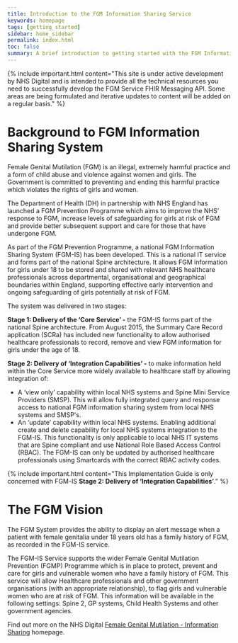 ```yaml
---
title: Introduction to the FGM Information Sharing Service
keywords: homepage
tags: [getting_started]
sidebar: home_sidebar
permalink: index.html
toc: false
summary: A brief introduction to getting started with the FGM Information Sharing Service FHIR&reg; Messaging API.
---
```


{% include important.html content="This site is under active development by NHS Digital and is intended to provide all the technical resources you need to successfully develop the FGM Service FHIR Messaging API. Some areas are being formulated and iterative updates to content will be added on a regular basis." %}


# Background to FGM Information Sharing System #

Female Genital Mutilation (FGM) is an illegal, extremely harmful practice and a form of child abuse and violence against women and girls. The Government is committed to preventing and ending this harmful practice which violates the rights of girls and women. 

The Department of Health (DH) in partnership with NHS England has launched a FGM Prevention Programme which aims to improve the NHS’ response to FGM, increase levels of safeguarding for girls at risk of FGM and provide better subsequent support and care for those that have undergone FGM. 

As part of the FGM Prevention Programme, a national FGM Information Sharing System (FGM-IS) has been developed. This is a national IT service and forms part of the national Spine architecture. It allows FGM information for girls under 18 to be stored and shared with relevant NHS healthcare professionals across departmental, organisational and geographical boundaries within England, supporting effective early intervention and ongoing safeguarding of girls potentially at risk of FGM. 

The system was delivered in two stages:

**Stage 1: Delivery of the ‘Core Service’ -** the FGM-IS forms part of the national Spine architecture. From August 2015, the Summary Care Record application (SCRa) has included new functionality to allow authorised healthcare professionals to record, remove and view FGM information for girls under the age of 18.   

**Stage 2: Delivery of ‘Integration Capabilities’ -** to make information held within the Core Service more widely available to healthcare staff by allowing integration of:

 - A ‘view only’ capability within local NHS systems and Spine Mini Service Providers (SMSP). This will allow fully integrated query and response access to national FGM information sharing system from local NHS systems and SMSP's. 
 - An ‘update’ capability within local NHS systems. Enabling additional create and delete capability for local NHS systems integration to the FGM-IS. This functionality is only applicable to local NHS IT systems that are Spine compliant and use National Role Based Access Control (RBAC). The FGM-IS can only be updated by authorised healthcare professionals using Smartcards with the correct RBAC activity codes. 


{% include important.html content="This Implementation Guide is only concerned with FGM-IS **Stage 2: Delivery of ‘Integration Capabilities’**." %}


# The FGM Vision #

The FGM System provides the ability to display an alert message when a patient with female genitalia under 18 years old has a family history of FGM, as recorded in the FGM-IS service.

The FGM-IS Service supports the wider Female Genital Mutilation Prevention (FGMP) Programme which is in place to protect, prevent and care for girls and vulnerable women who have a family history of FGM. This service will allow Healthcare professionals and other government organisations (with an appropriate relationship), to flag girls and vulnerable women who are at risk of FGM. This information will be available in the following settings: Spine 2, GP systems, Child Health Systems and other government agencies.

Find out more on the NHS Digital [Female Genital Mutilation - Information Sharing](https://digital.nhs.uk/services/female-genital-mutilation-information-sharing) homepage.




